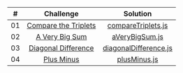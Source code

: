 |  #  |                                                      Challenge                                                      |                                  Solution                                    |
| :-: | :-----------------------------------------------------------------------------------------------------------------: | :------------------------------------------------------------------------:   |
| 01  |    [Compare the Triplets](https://www.hackerrank.com/challenges/compare-the-triplets/problem?isFullScreen=true)     |       [compareTriplets.js](./algorithm_solitions/01-compareTriplets.js)      |
| 02  |    [A Very Big Sum](https://www.hackerrank.com/challenges/a-very-big-sum/problem?isFullScreen=true)                 |       [aVeryBigSum.js](./algorithm_solitions/02-aVeryBigSum.js)              |
| 03  |    [Diagonal Difference](https://www.hackerrank.com/challenges/diagonal-difference/problem?isFullScreen=true)       |       [diagonalDifference.js](./algorithm_solitions/03-diagonalDifference.js)|
| 04  |    [Plus Minus](https://www.hackerrank.com/challenges/plus-minus/problem?isFullScreen=true)                         |       [plusMinus.js](./algorithm_solitions/04-plusMinus.js)                  |